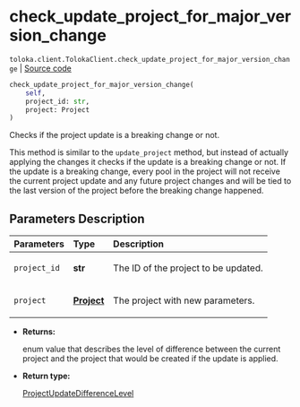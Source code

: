 # check_update_project_for_major_version_change
`toloka.client.TolokaClient.check_update_project_for_major_version_change` | [Source code](https://github.com/Toloka/toloka-kit/blob/v1.2.3/src/client/__init__.py#L1340)

```python
check_update_project_for_major_version_change(
    self,
    project_id: str,
    project: Project
)
```

Checks if the project update is a breaking change or not.


This method is similar to the `update_project` method, but instead of actually applying the changes it checks if
the update is a breaking change or not. If the update is a breaking change, every pool in the project will not
receive the current project update and any future project changes and will be tied to the last version of the
project before the breaking change happened.

## Parameters Description

| Parameters | Type | Description |
| :----------| :----| :-----------|
`project_id`|**str**|<p>The ID of the project to be updated.</p>
`project`|**[Project](toloka.client.project.Project.md)**|<p>The project with new parameters.</p>

* **Returns:**

  enum value that describes the level of difference between the current project
and the project that would be created if the update is applied.

* **Return type:**

  [ProjectUpdateDifferenceLevel](toloka.client.project.ProjectUpdateDifferenceLevel.md)
